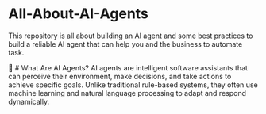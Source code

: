 # All-About-AI-Agents
This repository is all about building an AI agent and some best practices to build a reliable AI agent that can help you and the business to automate task.

🧠 # What Are AI Agents?
AI agents are intelligent software assistants that can perceive their environment, make decisions, and take actions to achieve specific goals. Unlike traditional rule-based systems, they often use machine learning and natural language processing to adapt and respond dynamically.

